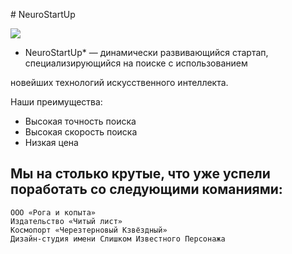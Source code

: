 ﻿\# NeuroStartUp

![](https://netology-code.github.io/git-homeworks/introduction/assets/logo.png)

* NeuroStartUp\* — динамически развивающийся стартап, специализирующийся на поиске с использованием

новейших технологий искусственного интеллекта.

Наши преимущества:

* Высокая точность поиска
* Высокая скорость поиска
* Низкая цена

## Мы на столько крутые, что уже успели поработать со следующими команиями:

```
ООО «Рога и копыта»
Издательство «Читый лист»
Космопорт «Черезтерновый Кзвёздный»
Дизайн-студия имени Слишком Известного Персонажа
```